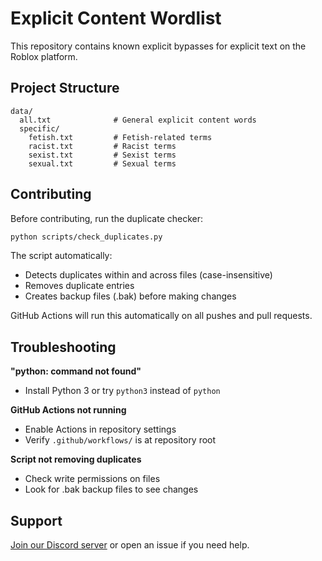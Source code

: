 # Explicit Content Wordlist

This repository contains known explicit bypasses for explicit text on the Roblox platform.

## Project Structure

```
data/
  all.txt              # General explicit content words
  specific/
    fetish.txt         # Fetish-related terms
    racist.txt         # Racist terms
    sexist.txt         # Sexist terms
    sexual.txt         # Sexual terms
```

## Contributing

Before contributing, run the duplicate checker:

```bash
python scripts/check_duplicates.py
```

The script automatically:
- Detects duplicates within and across files (case-insensitive)
- Removes duplicate entries
- Creates backup files (.bak) before making changes

GitHub Actions will run this automatically on all pushes and pull requests.

## Troubleshooting

**"python: command not found"**
- Install Python 3 or try `python3` instead of `python`

**GitHub Actions not running**
- Enable Actions in repository settings
- Verify `.github/workflows/` is at repository root

**Script not removing duplicates**
- Check write permissions on files
- Look for .bak backup files to see changes

## Support

[Join our Discord server](https://discord.blox.wtf) or open an issue if you need help.